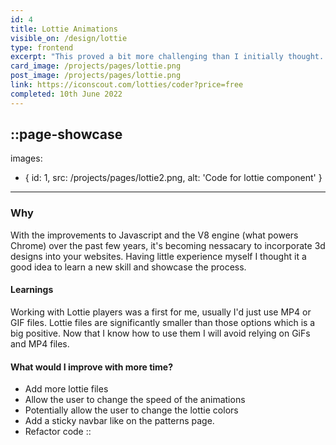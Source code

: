 ```yaml
---
id: 4
title: Lottie Animations
visible_on: /design/lottie
type: frontend
excerpt: "This proved a bit more challenging than I initially thought. There was a range of different Lottie libraries to choose from and packages for playing the files. The first two I tried wound up being bad matches for Nuxt, which was a minor setback"
card_image: /projects/pages/lottie.png
post_image: /projects/pages/lottie.png
link: https://iconscout.com/lotties/coder?price=free
completed: 10th June 2022
---
```


::page-showcase
---
images: 
  - { id: 1, src: /projects/pages/lottie2.png, alt: 'Code for lottie component' }
---

### Why

With the improvements to Javascript and the V8 engine (what powers Chrome) over the past few years, it's becoming nessacary to incorporate 3d designs into your websites. Having little experience myself I thought it a good idea to learn a new skill and showcase the process.

#### Learnings

Working with Lottie players was a first for me, usually I'd just use MP4 or GIF files. Lottie files are significantly smaller than those options which is a big positive. Now that I know how to use them I will avoid relying on GiFs and MP4 files. 


#### What would I improve with more time?
- Add more lottie files
- Allow the user to change the speed of the animations
- Potentially allow the user to change the lottie colors
- Add a sticky navbar like on the patterns page.
- Refactor code
::
